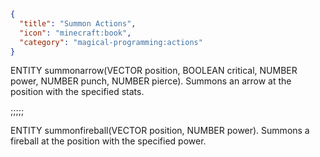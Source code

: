 ```json
{
  "title": "Summon Actions",
  "icon": "minecraft:book",
  "category": "magical-programming:actions"
}
```
ENTITY summonarrow(VECTOR position, BOOLEAN critical, NUMBER power, NUMBER punch, NUMBER pierce).
Summons an arrow at the position with the specified stats.

;;;;;

ENTITY summonfireball(VECTOR position, NUMBER power).
Summons a fireball at the position with the specified power.